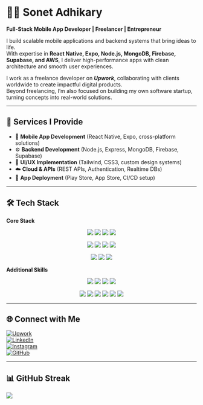 # 👨‍💻 Sonet Adhikary

**Full-Stack Mobile App Developer | Freelancer | Entrepreneur**

I build scalable mobile applications and backend systems that bring ideas to life.  
With expertise in **React Native, Expo, Node.js, MongoDB, Firebase, Supabase, and AWS**, I deliver high-performance apps with clean architecture and smooth user experiences.

I work as a freelance developer on **_Upwork_**, collaborating with clients worldwide to create impactful digital products.  
Beyond freelancing, I’m also focused on building my own software startup, turning concepts into real-world solutions.

---

## 💼 Services I Provide

- 📱 **Mobile App Development** (React Native, Expo, cross-platform solutions)
- ⚙️ **Backend Development** (Node.js, Express, MongoDB, Firebase, Supabase)
- 🎨 **UI/UX Implementation** (Tailwind, CSS3, custom design systems)
- ☁️ **Cloud & APIs** (REST APIs, Authentication, Realtime DBs)
- 🚀 **App Deployment** (Play Store, App Store, CI/CD setup)

---

## 🛠 Tech Stack

**Core Stack**

<p align="center">
  <img src="https://img.shields.io/badge/react_native-%2320232a.svg?style=for-the-badge&logo=react&logoColor=%2361DAFB"/>
  <img src="https://img.shields.io/badge/expo-000020?style=for-the-badge&logo=expo&logoColor=white"/>
  <img src="https://img.shields.io/badge/node.js-339933?style=for-the-badge&logo=nodedotjs&logoColor=white"/>
  <img src="https://img.shields.io/badge/express.js-%23404d59.svg?style=for-the-badge&logo=express&logoColor=%2361DAFB"/>
</p>

<p align="center">
  <img src="https://img.shields.io/badge/MongoDB-%234ea94b.svg?style=for-the-badge&logo=mongodb&logoColor=white"/>
  <img src="https://img.shields.io/badge/Firebase-ffca28?style=for-the-badge&logo=firebase&logoColor=black"/>
  <img src="https://img.shields.io/badge/Supabase-3ECF8E?style=for-the-badge&logo=supabase&logoColor=white"/>
  <img src="https://img.shields.io/badge/AWS-FF9900?style=for-the-badge&logo=amazon-aws&logoColor=white"/>
</p>

<p align="center">
  <img src="https://img.shields.io/badge/JavaScript-%23323330.svg?style=for-the-badge&logo=javascript&logoColor=%23F7DF1E"/>
  <img src="https://img.shields.io/badge/TypeScript-%23007ACC.svg?style=for-the-badge&logo=typescript&logoColor=white"/>
  <img src="https://img.shields.io/badge/Git-F05032?style=for-the-badge&logo=git&logoColor=white"/>
</p>

**Additional Skills**

<p align="center">
  <img src="https://img.shields.io/badge/React%20JS-%2320232a.svg?style=for-the-badge&logo=react&logoColor=%2361DAFB"/>
  <img src="https://img.shields.io/badge/NextJS-000000?style=for-the-badge&logo=next.js&logoColor=white"/>
  <img src="https://img.shields.io/badge/Linux-000000?style=for-the-badge&logo=linux&logoColor=white"/>
  <img src="https://img.shields.io/badge/Kotlin-%237F52FF.svg?style=for-the-badge&logo=kotlin&logoColor=white"/>
</p>

<p align="center">
  <img src="https://img.shields.io/badge/Flutter-%2302569B.svg?style=for-the-badge&logo=flutter&logoColor=white"/>
  <img src="https://img.shields.io/badge/Lua-%232C2D72.svg?style=for-the-badge&logo=lua&logoColor=white"/>
  <img src="https://img.shields.io/badge/C++-%2300599C.svg?style=for-the-badge&logo=c%2B%2B&logoColor=white"/>
  <img src="https://img.shields.io/badge/C-%2300599C.svg?style=for-the-badge&logo=c&logoColor=white"/>
  <img src="https://img.shields.io/badge/CSS3-%231572B6.svg?style=for-the-badge&logo=css3&logoColor=white"/>
  <img src="https://img.shields.io/badge/TailwindCSS-%2338B2AC.svg?style=for-the-badge&logo=tailwind-css&logoColor=white"/>
</p>

---

## 🌐 Connect with Me

[![Upwork](https://img.shields.io/badge/Upwork-FFFFFF?style=for-the-badge&logo=upwork&logoColor=000000)](https://www.upwork.com/freelancers/~01d8284c75ae6da053)  
[![LinkedIn](https://img.shields.io/badge/LinkedIn-%230077B5.svg?style=for-the-badge&logo=linkedin&logoColor=white)](https://linkedin.com/in/sonetad)  
[![Instagram](https://img.shields.io/badge/Instagram-%23E4405F.svg?style=for-the-badge&logo=Instagram&logoColor=white)](https://instagram.com/sonet_ad)  
[![GitHub](https://img.shields.io/badge/GitHub-181717.svg?style=for-the-badge&logo=github&logoColor=white)](https://github.com/sonetad)

---

## 📊 GitHub Streak

![](https://github-readme-streak-stats.herokuapp.com/?user=sonetad&theme=dark&hide_border=false)
